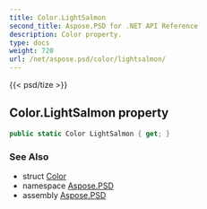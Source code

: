 ```yaml
---
title: Color.LightSalmon
second_title: Aspose.PSD for .NET API Reference
description: Color property. 
type: docs
weight: 720
url: /net/aspose.psd/color/lightsalmon/
---
```

{{< psd/tize >}}
## Color.LightSalmon property

```csharp
public static Color LightSalmon { get; }
```

### See Also

* struct [Color](../)
* namespace [Aspose.PSD](../../color/)
* assembly [Aspose.PSD](../../../)


